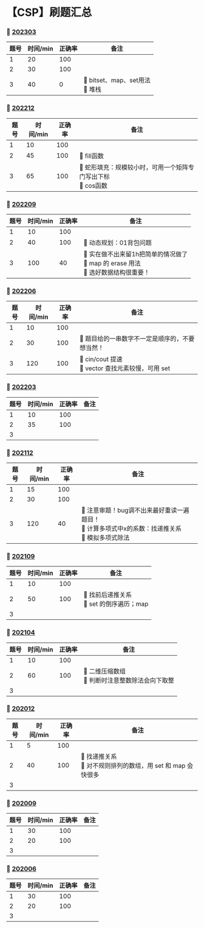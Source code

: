 # 【CSP】刷题汇总


### 🔗 [202303](https://imcaicai.github.io/csp202303/)

| 题号 | 时间/min | 正确率 | 备注                              |
| ---- | -------- | ------ | --------------------------------- |
| 1    | 20       | 100    |                                   |
| 2    | 30       | 100    |                                   |
| 3    | 40       | 0      | 🔸 bitset、map、set用法<br/>🔸 堆栈 |

### 🔗 [202212](https://imcaicai.github.io/csp202212/)

| 题号 | 时间/min | 正确率 | 备注                                                         |
| ---- | -------- | ------ | ------------------------------------------------------------ |
| 1    | 10       | 100    |                                                              |
| 2    | 45       | 100    | 🔸 fill函数                                                   |
| 3    | 65       | 100    | 🔸 蛇形填充：规模较小时，可用一个矩阵专门写出下标<br/>🔸 cos函数 |

### 🔗 [202209](https://imcaicai.github.io/csp202209/)

| 题号 | 时间/min | 正确率 | 备注                                                         |
| ---- | -------- | ------ | ------------------------------------------------------------ |
| 1    | 10       | 100    |                                                              |
| 2    | 40       | 100    | 🔸 动态规划：01背包问题                                       |
| 3    | 100      | 40     | 🔸 实在做不出来留1h把简单的情况做了<br/>🔸 map 的 erase 用法<br/>🔸 选好数据结构很重要！ |

### 🔗 [202206](https://imcaicai.github.io/csp202206/)

| 题号 | 时间/min | 正确率 | 备注                                                |
| ---- | -------- | ------ | --------------------------------------------------- |
| 1    | 10       | 100    |                                                     |
| 2    | 30       | 100    | 🔸 题目给的一串数字不一定是顺序的，不要想当然！      |
| 3    | 120      | 100    | 🔸 cin/cout 提速<br/>🔸 vector 查找元素较慢，可用 set |

### 🔗 [202203](https://imcaicai.github.io/csp202203/)

| 题号 | 时间/min | 正确率 | 备注 |
| ---- | -------- | ------ | ---- |
| 1    | 10       | 100    |      |
| 2    | 35       | 100    |      |
| 3    |          |        |      |

### 🔗 [202112](https://imcaicai.github.io/csp202112/)

| 题号 | 时间/min | 正确率 | 备注                                                         |
| ---- | -------- | ------ | ------------------------------------------------------------ |
| 1    | 15       | 100    |                                                              |
| 2    | 30       | 100    |                                                              |
| 3    | 120      | 40     | 🔸 注意审题！bug调不出来最好重读一遍题目！<br/>🔸 计算多项式中x的系数：找递推关系<br/>🔸 模拟多项式除法 |

### 🔗 [202109](https://imcaicai.github.io/csp202109/)

| 题号 | 时间/min | 正确率 | 备注                                       |
| ---- | -------- | ------ | ------------------------------------------ |
| 1    | 10       | 100    |                                            |
| 2    | 50       | 100    | 🔸 找前后递推关系<br/>🔸 set 的倒序遍历；map |
| 3    |          |        |                                            |

### 🔗 [202104](https://imcaicai.github.io/csp202104/)

| 题号 | 时间/min | 正确率 | 备注                                              |
| ---- | -------- | ------ | ------------------------------------------------- |
| 1    | 10       | 100    |                                                   |
| 2    | 60       | 100    | 🔸 二维压缩数组<br/>🔸 判断时注意整数除法会向下取整 |
| 3    |          |        |                                                   |

### 🔗 [202012](https://imcaicai.github.io/csp202012/)

| 题号 | 时间/min | 正确率 | 备注                                                         |
| ---- | -------- | ------ | ------------------------------------------------------------ |
| 1    | 5        | 100    |                                                              |
| 2    | 40       | 100    | 🔸 找递推关系<br/>🔸 对不规则排列的数组，用 set 和 map 会快很多 |
| 3    |          |        |                                                              |

### 🔗 [202009](https://imcaicai.github.io/csp202009/)

| 题号 | 时间/min | 正确率 | 备注 |
| ---- | -------- | ------ | ---- |
| 1    | 30       | 100    |      |
| 2    | 20       | 100    |      |
| 3    |          |        |      |

### 🔗 [202006](https://imcaicai.github.io/csp202006/)

| 题号 | 时间/min | 正确率 | 备注 |
| ---- | -------- | ------ | ---- |
| 1    | 30       | 100    |      |
| 2    | 20       | 100    |      |
| 3    |          |        |      |








